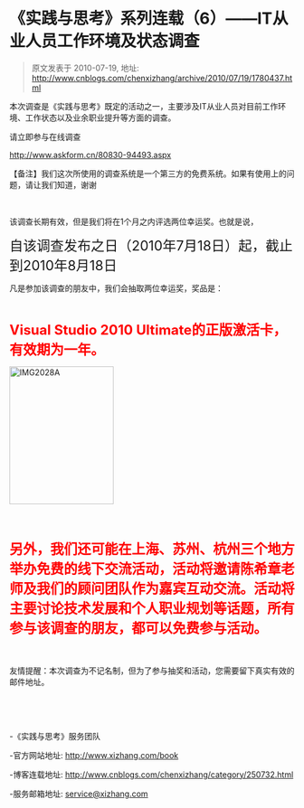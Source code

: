 # 《实践与思考》系列连载（6）&mdash;&mdash;IT从业人员工作环境及状态调查 
> 原文发表于 2010-07-19, 地址: http://www.cnblogs.com/chenxizhang/archive/2010/07/19/1780437.html 


<p>本次调查是《实践与思考》既定的活动之一，主要涉及IT从业人员对目前工作环境、工作状态以及业余职业提升等方面的调查。</p> <p>请立即参与在线调查</p> <p><a title="http://www.askform.cn/80830-94493.aspx" href="http://www.askform.cn/80830-94493.aspx">http://www.askform.cn/80830-94493.aspx</a>&nbsp;</p> <p>【备注】我们这次所使用的调查系统是一个第三方的免费系统。如果有使用上的问题，请让我们知道，谢谢</p> <p>&nbsp;</p> <p>该调查长期有效，但是我们将在1个月之内评选两位幸运奖。也就是说，</p> <p><font size="5">自该调查发布之日（2010年7月18日）起，截止到2010年8月18日</font></p> <p>凡是参加该调查的朋友中，我们会抽取两位幸运奖，奖品是：</p> <p>&nbsp;</p> <p><strong><font color="#ff0000" size="5">Visual Studio 2010 Ultimate的正版激活卡，有效期为一年。</font></strong></p> <p><a href="http://images.cnblogs.com/cnblogs_com/chenxizhang/WindowsLiveWriter/6IT_70E1/IMG2028A_2.jpg"><img title="IMG2028A" border="0" alt="IMG2028A" src="http://images.cnblogs.com/cnblogs_com/chenxizhang/WindowsLiveWriter/6IT_70E1/IMG2028A_thumb.jpg" width="184" height="244"></a> </p> <p>&nbsp;</p> <h2><strong><font color="#ff0000" size="5">另外，我们还可能在上海、苏州、杭州三个地方举办免费的线下交流活动，活动将邀请陈希章老师及我们的顾问团队作为嘉宾互动交流。活动将主要讨论技术发展和个人职业规划等话题，所有参与该调查的朋友，都可以免费参与活动。</font></strong></h2> <p>&nbsp;</p> <p>友情提醒：本次调查为不记名制，但为了参与抽奖和活动，您需要留下真实有效的邮件地址。</p> <p>&nbsp;</p> <p>&nbsp;</p> <p>-《实践与思考》服务团队 <p>-官方网站地址: <a href="http://www.xizhang.com/book">http://www.xizhang.com/book</a> <p>-博客连载地址: <a href="http://www.cnblogs.com/chenxizhang/category/250732.html">http://www.cnblogs.com/chenxizhang/category/250732.html</a> <p>-服务邮箱地址: <a href="mailto:service@xizhang.com">service@xizhang.com</a>
